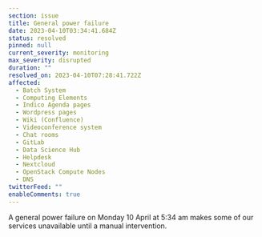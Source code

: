 ```yaml
---
section: issue
title: General power failure
date: 2023-04-10T03:34:41.684Z
status: resolved
pinned: null
current_severity: monitoring
max_severity: disrupted
duration: ""
resolved_on: 2023-04-10T07:28:41.722Z
affected:
  - Batch System
  - Computing Elements
  - Indico Agenda pages
  - Wordpress pages
  - Wiki (Confluence)
  - Videoconference system
  - Chat rooms
  - GitLab
  - Data Science Hub
  - Helpdesk
  - Nextcloud
  - OpenStack Compute Nodes
  - DNS
twitterFeed: ""
enableComments: true
---
```

A general power failure on Monday 10 April at 5:34 am makes some of our services unavailable until a manual intervention.